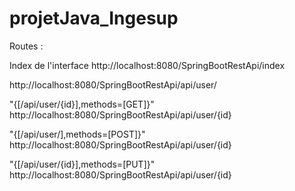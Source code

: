 # projetJava_Ingesup


Routes : 

Index de l'interface
http://localhost:8080/SpringBootRestApi/index 

http://localhost:8080/SpringBootRestApi/api/user/

"{[/api/user/{id}],methods=[GET]}"
http://localhost:8080/SpringBootRestApi/api/user/{id}

"{[/api/user/],methods=[POST]}"
http://localhost:8080/SpringBootRestApi/api/user/{id}

"{[/api/user/{id}],methods=[PUT]}"
http://localhost:8080/SpringBootRestApi/api/user/{id}
